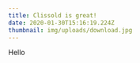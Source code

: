 ```yaml
---
title: Clissold is great!
date: 2020-01-30T15:16:19.224Z
thumbnail: img/uploads/download.jpg
---
```

Hello

